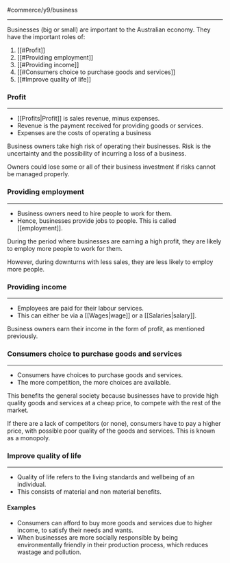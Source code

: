 #commerce/y9/business 

---
Businesses (big or small) are important to the Australian economy. They have the important roles of:

1. [[#Profit]]
2. [[#Providing employment]]
3. [[#Providing income]]
4. [[#Consumers choice to purchase goods and services]]
5. [[#Improve quality of life]]


### Profit
---
- [[Profits|Profit]] is sales revenue, minus expenses. 
- Revenue is the payment received for providing goods or services.
- Expenses are the costs of operating a business

Business owners take high risk of operating their businesses. Risk is the uncertainty and the possibility of incurring a loss of a business.

Owners could lose some or all of their business investment if risks cannot be managed properly.


### Providing employment
---
- Business owners need to hire people to work for them. 
- Hence, businesses provide jobs to people. This is called [[employment]].

During the period where businesses are earning a high profit, they are likely to employ more people to work for them. 

However, during downturns with less sales, they are less likely to employ more people.


### Providing income
---
- Employees are paid for their labour services.
- This can either be via a [[Wages|wage]] or a [[Salaries|salary]].

Business owners earn their income in the form of profit, as mentioned previously.

### Consumers choice to purchase goods and services
---
- Consumers have choices to purchase goods and services.
- The more competition, the more choices are available.

This benefits the general society because businesses have to provide high quality goods and services at a cheap price, to compete with the rest of the market.

If there are a lack of competitors (or none), consumers have to pay a higher price, with possible poor quality of the goods and services. This is known as a monopoly.

### Improve quality of life
---
- Quality of life refers to the living standards and wellbeing of an individual. 
- This consists of material and non material benefits.

#### Examples
- Consumers can afford to buy more goods and services due to higher income, to satisfy their needs and wants.
- When businesses are more socially responsible by being environmentally friendly in their production process, which reduces wastage and pollution.